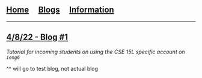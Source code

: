 ## [Home](/)&nbsp;&nbsp;&nbsp;&nbsp;&nbsp;[Blogs](/blogs)&nbsp;&nbsp;&nbsp;&nbsp;&nbsp;[Information](/information)

---

## [4/8/22 - Blog #1](posts/2022-04-08-labreport2)
*Tutorial for incoming students on using the CSE 15L specific account on `ieng6`*

^^ will go to test blog, not actual blog
